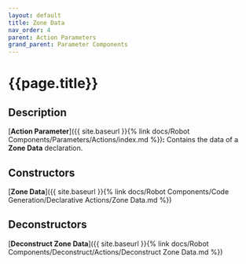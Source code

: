 ```yaml
---
layout: default
title: Zone Data
nav_order: 4
parent: Action Parameters
grand_parent: Parameter Components
---
```


# **{{page.title}}**

## **Description**

[**Action Parameter**]({{ site.baseurl }}{% link docs/Robot Components/Parameters/Actions/index.md %})**:** Contains the data of a **Zone Data** declaration. 

## **Constructors**

[**Zone Data**]({{ site.baseurl }}{% link docs/Robot Components/Code Generation/Declarative Actions/Zone Data.md %})

## **Deconstructors**

[**Deconstruct Zone Data**]({{ site.baseurl }}{% link docs/Robot Components/Deconstruct/Actions/Deconstruct Zone Data.md %})

